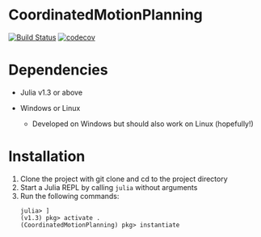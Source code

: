 # CoordinatedMotionPlanning

[![Build Status](https://github.com/s-nandi/CoordinatedMotionPlanning.jl/workflows/CI/badge.svg)](https://github.com/s-nandi/CoordinatedMotionPlanning.jl/actions)
[![codecov](https://codecov.io/gh/s-nandi/CoordinatedMotionPlanning.jl/branch/main/graph/badge.svg?token=2DYJZZTUMH)](https://codecov.io/gh/s-nandi/CoordinatedMotionPlanning.jl)


# Dependencies
* Julia v1.3 or above 
* Windows or Linux
    
    * Developed on Windows but should also work on Linux (hopefully!) 
    
# Installation
1. Clone the project with git clone and cd to the project directory
2. Start a Julia REPL by calling `julia` without arguments
3. Run the following commands:
    ```
    julia> ]
    (v1.3) pkg> activate .
    (CoordinatedMotionPlanning) pkg> instantiate
    ```

